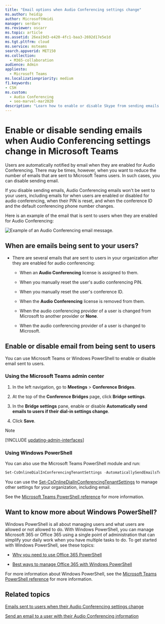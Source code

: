 ```yaml
---
title: "Email options when Audio Conferencing settings change"
ms.author: heidip
author: MicrosoftHeidi
manager: serdars
ms.reviewer: oscarr
ms.topic: article
ms.assetid: 26ea19d3-e420-4fc1-baa3-2692d17e5e1d
ms.tgt.pltfrm: cloud
ms.service: msteams
search.appverid: MET150
ms.collection: 
  - M365-collaboration
audience: Admin
appliesto: 
  - Microsoft Teams
ms.localizationpriority: medium
f1.keywords:
- CSH
ms.custom: 
  - Audio Conferencing
  - seo-marvel-mar2020
description: "Learn how to enable or disable Skype from sending emails to users when settings such as pin changes or the default conferencing number changes in Microsoft Teams. "
---
```


# Enable or disable sending emails when Audio Conferencing settings change in Microsoft Teams

Users are automatically notified by email when they are enabled for Audio Conferencing. There may be times, however, when you want to reduce the number of emails that are sent to Microsoft Teams users. In such cases, you can disable sending email.
  
If you disable sending emails, Audio Conferencing emails won't be sent to your users, including emails for when users are enabled or disabled for audio conferencing, when their PIN is reset, and when the conference ID and the default conferencing phone number changes.
  
Here is an example of the email that is sent to users when they are enabled for Audio Conferencing:
  
![Example of an Audio Conferencing email message.](media/teams-emails-sent-to-users-when-settings-change-image1.png)
  
## When are emails being sent to your users?

- There are several emails that are sent to users in your organization after they are enabled for audio conferencing:

  - When an **Audio Conferencing** license is assigned to them.

  - When you manually reset the user's audio conferencing PIN.

  - When you manually reset the user's conference ID.

  - When the **Audio Conferencing** license is removed from them.

  - When the audio conferencing provider of a user is changed from Microsoft to another provider or **None**.

  - When the audio conferencing provider of a user is changed to Microsoft.

## Enable or disable email from being sent to users

You can use Microsoft Teams or Windows PowerShell to enable or disable email sent to users.

### Using the Microsoft Teams admin center

1. In the left navigation, go to **Meetings** > **Conference Bridges**.

2. At the top of the **Conference Bridges** page, click **Bridge settings**.

3. In the **Bridge settings** pane, enable or disable **Automatically send emails to users if their dial-in settings change**.

4. Click **Save**.

> [!Note]
> [!INCLUDE [updating-admin-interfaces](includes/updating-admin-interfaces.md)]

### Using Windows PowerShell

You can also use the Microsoft Teams PowerShell module and run:

```PowerShell
Set-CsOnlineDialInConferencingTenantSettings -AutomaticallySendEmailsToUsers $true|$false
```

You can use the [Set-CsOnlineDialInConferencingTenantSettings](/powershell/module/skype/set-csonlinedialinconferencingtenantsettings) to manage other settings for your organization, including email.

See the [Microsoft Teams PowerShell reference](/powershell/module/teams/?view=teams-ps) for more information.

## Want to know more about Windows PowerShell?

Windows PowerShell is all about managing users and what users are allowed or not allowed to do. With Windows PowerShell, you can manage Microsoft 365 or Office 365 using a single point of administration that can simplify your daily work when you have multiple tasks to do. To get started with Windows PowerShell, see these topics:

- [Why you need to use Office 365 PowerShell](/microsoft-365/enterprise/why-you-need-to-use-microsoft-365-powershell)

- [Best ways to manage Office 365 with Windows PowerShell](/previous-versions//dn568025(v=technet.10))

For more information about Windows PowerShell, see the [Microsoft Teams PowerShell reference](/powershell/module/teams/?view=teams-ps) for more information.

## Related topics

[Emails sent to users when their Audio Conferencing settings change](emails-sent-to-users-when-their-settings-change-in-teams.md)

[Send an email to a user with their Audio Conferencing information](send-an-email-to-a-user-with-their-dial-in-information-in-teams.md)
